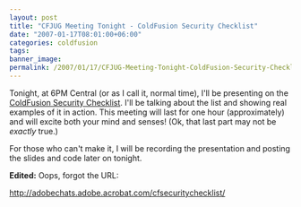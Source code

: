 ```yaml
---
layout: post
title: "CFJUG Meeting Tonight - ColdFusion Security Checklist"
date: "2007-01-17T08:01:00+06:00"
categories: coldfusion 
tags: 
banner_image: 
permalink: /2007/01/17/CFJUG-Meeting-Tonight-ColdFusion-Security-Checklist
---
```


Tonight, at 6PM Central (or as I call it, normal time), I'll be presenting on the <a href="http://ray.camdenfamily.com/coldfusionsecuritychecklist.cfm">ColdFusion Security Checklist</a>. I'll be talking about the list and showing real examples of it in action. This meeting will last for one hour (approximately) and will excite both your mind and senses! (Ok, that last part may not be <i>exactly</i> true.)

For those who can't make it, I will be recording the presentation and posting the slides and code later on tonight.

<b>Edited:</b> Oops, forgot the URL:

<a href="http://adobechats.adobe.acrobat.com/cfsecuritychecklist/">http://adobechats.adobe.acrobat.com/cfsecuritychecklist/</a>
